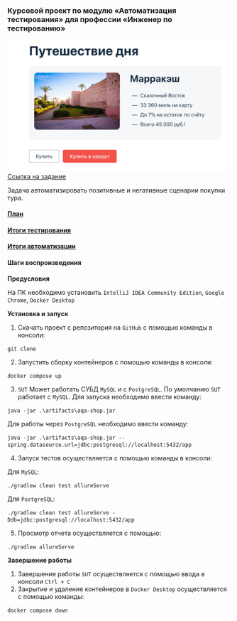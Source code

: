 ### Курсовой проект по модулю «Автоматизация тестирования» для профессии «Инженер по тестированию»
![img.png](img/img.png)
[Ссылка на задание ](https://github.com/netology-code/aqa-qamid-diplom)

Задача автоматизировать позитивные и негативные сценарии покупки тура. 

#### [План](https://github.com/Elena-Yakovleva/JavaUnitCoursework/blob/main/documents/Plan.md)

#### [Итоги тестирования](https://github.com/Elena-Yakovleva/JavaUnitCoursework/blob/main/documents/Report.md)

#### [Итоги автоматизации](https://github.com/Elena-Yakovleva/JavaUnitCoursework/blob/main/documents/Summary.md)

#### Шаги воспроизведения

**Предусловия**

На ПК необходимо установить ```IntelliJ IDEA Community Edition```, ```Google Chrome```, ```Docker Desktop```

**Установка и запуск**

1. Скачать проект с репозитория на ```GitHub``` с помощью команды в консоли:
```
git clone 
```

2. Запустить сборку контейнеров с помощью команды в консоли:

```
docker compose up
```
3.  ```SUT``` Может работать СУБД  ```MySQL``` и с ```PostgreSQL```. По умолчанию  ```SUT``` работает с ```MySQL```. Для запуска необходимо ввести команду:

```
java -jar .\artifacts\aqa-shop.jar 

```
Для работы через ```PostgreSQL``` необходимо ввести команду:
```
java -jar .\artifacts\aqa-shop.jar --spring.datasource.url=jdbc:postgresql://localhost:5432/app

```
4. Запуск тестов осуществляется с помощью команды в консоли:

Для ```MySQL```:
```
./gradlew clean test allureServe
```
Для ```PostgreSQL```:
```
./gradlew clean test allureServe -Ddb=jdbc:postgresql://localhost:5432/app

```

5. Просмотр отчета осуществляется с помощью:

```
./gradlew allureServe
```


**Завершение работы**

1. Завершение работы ```SUT``` осуществляется с помощью ввода в консоли ```Ctrl + C```
2. Закрытие и удаление контейнеров в ```Docker Desktop``` осуществляется с помощью команды:
```
docker compose down
```
